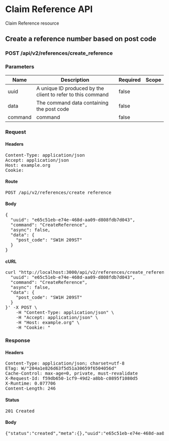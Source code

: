 # Claim Reference API

Claim Reference resource

## Create a reference number based on post code

### POST /api/v2/references/create_reference

### Parameters

| Name | Description | Required | Scope |
|------|-------------|----------|-------|
| uuid | A unique ID produced by the client to refer to this command | false |  |
| data | The command data containing the post code | false |  |
| command |  command | false |  |

### Request

#### Headers

<pre>Content-Type: application/json
Accept: application/json
Host: example.org
Cookie: </pre>

#### Route

<pre>POST /api/v2/references/create_reference</pre>

#### Body

<pre>{
  "uuid": "e65c51eb-e74e-468d-aa09-d808fdb7d043",
  "command": "CreateReference",
  "async": false,
  "data": {
    "post_code": "SW1H 209ST"
  }
}</pre>

#### cURL

<pre class="request">curl &quot;http://localhost:3000/api/v2/references/create_reference&quot; -d &#39;{
  &quot;uuid&quot;: &quot;e65c51eb-e74e-468d-aa09-d808fdb7d043&quot;,
  &quot;command&quot;: &quot;CreateReference&quot;,
  &quot;async&quot;: false,
  &quot;data&quot;: {
    &quot;post_code&quot;: &quot;SW1H 209ST&quot;
  }
}&#39; -X POST \
	-H &quot;Content-Type: application/json&quot; \
	-H &quot;Accept: application/json&quot; \
	-H &quot;Host: example.org&quot; \
	-H &quot;Cookie: &quot;</pre>

### Response

#### Headers

<pre>Content-Type: application/json; charset=utf-8
ETag: W/&quot;204a1e826d63f5d51a30659f6504056d&quot;
Cache-Control: max-age=0, private, must-revalidate
X-Request-Id: f59db650-1cf9-49d2-a8bb-c0895f1080d5
X-Runtime: 0.077706
Content-Length: 246</pre>

#### Status

<pre>201 Created</pre>

#### Body

<pre>{"status":"created","meta":{},"uuid":"e65c51eb-e74e-468d-aa09-d808fdb7d043","data":{"reference":"222000441400","office":{"code":"22","name":"London Central","address":"Victory House, 30-34 Kingsway, London WC2B 6EX","telephone":"020 7273 8603"}}}</pre>
